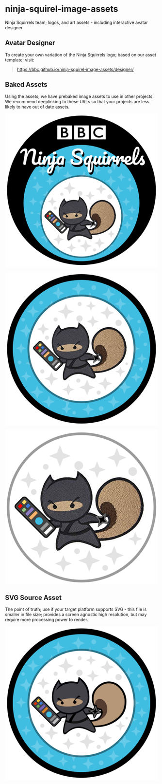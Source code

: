 # ninja-squirel-image-assets

Ninja Squirrels team; logos, and art assets - including interactive avatar designer.

## Avatar Designer

To create your own variation of the Ninja Squirrels logo; based on our asset template; visit:

>https://bbc.github.io/ninja-squirel-image-assets/designer/

## Baked Assets

Using the assets; we have prebaked image assets to use in other projects. We recommend deeplinking to these URLs so that your projects are less likely to have out of date assets.

![BBC Ninja Squirrel](baked/BBC%20Ninja%20Squirrels.png)

![Ninja Squirrels](baked/Ninja%20Squirrel.png)

![Ninja Squirrel on White](baked/Ninja%20Squirrel%20on%20White.png)

## SVG Source Asset

The point of truth; use if your target platform supports SVG - this file is smaller in file size; provides a screen agnostic high resolution, but may require more processing power to render.

![Ninja Squirrel Avatar](svg/Ninja%20Squirrel%20Avatar.svg)
